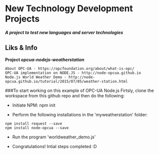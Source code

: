 # New Technology Development Projects
**_A project to test new languages and server technologies_**

## Liks & Info
**Project _opcua-nodejs-weatherstation_**
```
About OPC-UA - https://opcfoundation.org/about/what-is-opc/
OPC-UA implementation on NODE.JS - http://node-opcua.github.io
Node.js World Weather Demo - http://node-opcua.github.io/tutorial/2015/07/05/weather-station.html
```

###To start working on this example of OPC-UA Node.js
Firtsly, clone the workspace from this github repo and then do the following:

- Initiate NPM: 
npm init

- Perform the following installations in the 'myweatherstation' folder:
```
npm install request --save
npm install node-opcua --save
```
- Run the program 'worldweather_demo.js'

- Congratulations! Intial steps completed :D



